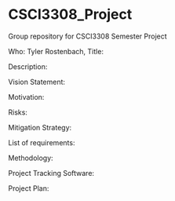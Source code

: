 # CSCI3308_Project
Group repository for CSCI3308 Semester Project

Who: Tyler Rostenbach, 
Title:

Description:

Vision Statement:

Motivation:

Risks:

Mitigation Strategy:

List of requirements:

Methodology:

Project Tracking Software:

Project Plan:

